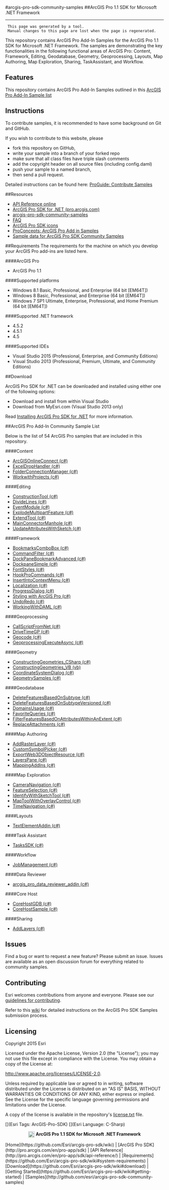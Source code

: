 #arcgis-pro-sdk-community-samples 
##ArcGIS Pro 1.1 SDK for Microsoft .NET Framework  

----------
     This page was generated by a tool.
     Manual changes to this page are lost when the page is regenerated.

This repository contains ArcGIS Pro Add-In Samples for the ArcGIS Pro 1.1 SDK for Microsoft .NET Framework.  The samples are demonstrating the key functionalities in the following functional areas of ArcGIS Pro: Content, Framework, Editing, Geodatabase, Geometry, Geoprocessing, Layouts, Map Authoring, Map Exploration, Sharing, TaskAssistant, and Workflow.

## Features

This repository contains ArcGIS Pro Add-In Samples outlined in this [ArcGIS Pro Add-In Sample list](#arcgis-pro-add-in-community-sample-list)

## Instructions

To contribute samples, it is recommended to have some background on Git and GitHub. 

If you wish to contribute to this website, please  
* fork this repository on GitHub,  
* write your sample into a branch of your forked repo  
 * make sure that all class files have triple slash comments  
 * add the copyright header on all source files (including config.daml)  
* push your sample to a named branch, 
* then send a pull request.

Detailed instructions can be found here: [ProGuide: Contribute Samples](https://github.com/Esri/arcgis-pro-sdk-community-samples/wiki/ProGuide-Contribute-Samples)

##Resources

* [API Reference online](http://pro.arcgis.com/en/pro-app/sdk/api-reference)
* <a href="http://pro.arcgis.com/en/pro-app/sdk/" target="_blank">ArcGIS Pro SDK for .NET (pro.arcgis.com)</a>
* [arcgis-pro-sdk-community-samples](http://github.com/Esri/arcgis-pro-sdk-community-samples)
* [FAQ](http://github.com/Esri/arcgis-pro-sdk/wiki/FAQ)
* [ArcGIS Pro SDK icons](https://github.com/Esri/arcgis-pro-sdk/releases/tag/1.1.0.3308)
* [ProConcepts: ArcGIS Pro Add in Samples](https://github.com/Esri/arcgis-pro-sdk-community-samples/wiki/ProConcepts-ArcGIS-Pro-Add-in-Samples)
* [Sample data for ArcGIS Pro SDK Community Samples](https://github.com/Esri/arcgis-pro-sdk-community-samples/releases)

##Requirements
The requirements for the machine on which you develop your ArcGIS Pro add-ins are listed here.

####ArcGIS Pro

* ArcGIS Pro 1.1

####Supported platforms

* Windows 8.1 Basic, Professional, and Enterprise (64 bit [EM64T]) 
* Windows 8 Basic, Professional, and Enterprise (64 bit [EM64T]) 
* Windows 7 SP1 Ultimate, Enterprise, Professional, and Home Premium (64 bit [EM64T]) 

####Supported .NET framework

* 4.5.2 
* 4.5.1 
* 4.5 

####Supported IDEs

* Visual Studio 2015 (Professional, Enterprise, and Community Editions)
* Visual Studio 2013 (Professional, Premium, Ultimate, and Community Editions) 

##Download

ArcGIS Pro SDK for .NET can be downloaded and installed using either one of the following options:

* Download and install from within Visual Studio
* Download from MyEsri.com (Visual Studio 2013 only)

Read [Installing ArcGIS Pro SDK for .NET](https://github.com/Esri/arcgis-pro-sdk/wiki#installing-arcgis-pro-sdk-for-net) for more information.

##ArcGIS Pro Add-In Community Sample List

Below is the list of 54 ArcGIS Pro samples that are included in this repository.  

####Content

* [ArcGISOnlineConnect (c#)](../../tree/master/Content/ArcGISOnline/ArcGISOnlineConnect)  
* [ExcelDropHandler (c#)](../../tree/master/Content/ExcelDropHandler)  
* [FolderConnectionManager (c#)](../../tree/master/Content/FolderConnectionManager)  
* [WorkwithProjects (c#)](../../tree/master/Content/WorkwithProjects)  


####Editing

* [ConstructionTool (c#)](../../tree/master/Editing/ConstructionTool)  
* [DivideLines (c#)](../../tree/master/Editing/DivideLines)  
* [EventModule (c#)](../../tree/master/Editing/EventModule)  
* [ExplodeMultipartFeature (c#)](../../tree/master/Editing/ExplodeMultipartFeature)  
* [ExtendTool (c#)](../../tree/master/Editing/ExtendTool)  
* [MainConnectorManhole (c#)](../../tree/master/Editing/MainConnectorManhole)  
* [UpdateAttributesWithSketch (c#)](../../tree/master/Editing/UpdateAttributesWithSketch)  


####Framework

* [BookmarksComboBox (c#)](../../tree/master/Framework/BookmarksComboBox)  
* [CommandFilter (c#)](../../tree/master/Framework/CommandFilter)  
* [DockPaneBookmarkAdvanced (c#)](../../tree/master/Framework/DockPaneBookmarkAdvanced)  
* [DockpaneSimple (c#)](../../tree/master/Framework/DockpaneSimple)  
* [FontStyles (c#)](../../tree/master/Framework/FontStyles)  
* [HookProCommands (c#)](../../tree/master/Framework/HookProCommands)  
* [InsertIntoContextMenu (c#)](../../tree/master/Framework/InsertIntoContextMenu)  
* [Localization (c#)](../../tree/master/Framework/Localization)  
* [ProgressDialog (c#)](../../tree/master/Framework/ProgressDialog)  
* [Styling with ArcGIS Pro (c#)](../../tree/master/Framework/Styling-with-ArcGIS-Pro)  
* [UndoRedo (c#)](../../tree/master/Framework/UndoRedo)  
* [WorkingWithDAML (c#)](../../tree/master/Framework/WorkingWithDAML)  


####Geoprocessing

* [CallScriptFromNet (c#)](../../tree/master/Geoprocessing/CallScriptFromNet)  
* [DriveTimeGP (c#)](../../tree/master/Geoprocessing/DriveTimeGP/DriveTimeGP)  
* [Geocode (c#)](../../tree/master/Geoprocessing/Geocode)  
* [GeoprocessingExecuteAsync (c#)](../../tree/master/Geoprocessing/GeoprocessingExecuteAsync)  


####Geometry

* [ConstructingGeometries_CSharp (c#)](../../tree/master/Geometry/Constructing-Geometries/ConstructingGeometries_CSharp)  
* [ConstructingGeometries_VB (vb)](../../tree/master/Geometry/Constructing-Geometries/ConstructingGeometries_VB)  
* [CoordinateSystemDialog (c#)](../../tree/master/Geometry/CoordinateSystemDialog)  
* [GeometrySamples (c#)](../../tree/master/Geometry/GeometrySamples)  


####Geodatabase

* [DeleteFeaturesBasedOnSubtype (c#)](../../tree/master/Geodatabase/DeleteFeaturesBasedOnSubtype)  
* [DeleteFeaturesBasedOnSubtypeVersioned (c#)](../../tree/master/Geodatabase/DeleteFeaturesBasedOnSubtypeVersioned/DeleteFeaturesBasedOnSubtypeVersioned)  
* [DomainsUsage (c#)](../../tree/master/Geodatabase/DomainsUsage/DomainsUsage)  
* [FavoriteQueries (c#)](../../tree/master/Geodatabase/FavoriteQueries/FavoriteQueries)  
* [FilterFeaturesBasedOnAttributesWithinAnExtent (c#)](../../tree/master/Geodatabase/FilterFeaturesBasedOnAttributesWithinAnExtent/FilterFeaturesBasedOnAttributesWithinAnExtent)  
* [ReplaceAttachments (c#)](../../tree/master/Geodatabase/ReplaceAttachments/ReplaceAttachments)  


####Map Authoring

* [AddRasterLayer (c#)](../../tree/master/Map-Authoring/AddRasterLayer)  
* [CustomSymbolPicker (c#)](../../tree/master/Map-Authoring/CustomSymbolPicker)  
* [ExportWeb3DObjectResource (c#)](../../tree/master/Map-Authoring/ExportWeb3DObjectResource/ExportWeb3DObjectResource)  
* [LayersPane (c#)](../../tree/master/Map-Authoring/LayersPane)  
* [MappingAddIns (c#)](../../tree/master/Map-Authoring/MappingAddIns)  


####Map Exploration

* [CameraNavigation (c#)](../../tree/master/Map-Exploration/CameraNavigation)  
* [FeatureSelection (c#)](../../tree/master/Map-Exploration/FeatureSelection/FeatureSelection)  
* [IdentifyWithSketchTool (c#)](../../tree/master/Map-Exploration/IdentifyWithSketchTool)  
* [MapToolWithOverlayControl (c#)](../../tree/master/Map-Exploration/MapToolWithOverlayControl/MapToolWithOverlayControl)  
* [TimeNavigation (c#)](../../tree/master/Map-Exploration/TimeNavigation)  


####Layouts

* [TextElementAddin (c#)](../../tree/master/Layouts/TextElementAddin/TextElementAddin)  


####Task Assistant

* [TasksSDK (c#)](../../tree/master/TaskAssistant/TasksSDK)  


####Workflow

* [JobManagement (c#)](../../tree/master/Workflow/JobManagement)  


####Data Reviewer

* [arcgis_pro_data_reviewer_addin (c#)](../../tree/master/DataReviewer/arcgis_pro_data_reviewer_addin)  


####Core Host

* [CoreHostGDB (c#)](../../tree/master/CoreHost/CoreHostGDB)  
* [CoreHostSample (c#)](../../tree/master/CoreHost/CoreHostSample)  


####Sharing

* [AddLayers (c#)](../../tree/master/Sharing/AddLayers)  


## Issues

Find a bug or want to request a new feature?  Please submit an issue.  Issues are available as an open discussion forum for everything related to community samples.

## Contributing

Esri welcomes contributions from anyone and everyone. Please see our [guidelines for contributing](https://github.com/esri/contributing).

Refer to this [wiki](https://github.com/Esri/arcgis-pro-sdk-community-samples/wiki/ProGuide-Contribute-Samples) for detailed instructions on the ArcGIS Pro SDK Samples submission process.

## Licensing
Copyright 2015 Esri

Licensed under the Apache License, Version 2.0 (the "License");
you may not use this file except in compliance with the License.
You may obtain a copy of the License at:

   http://www.apache.org/licenses/LICENSE-2.0.

Unless required by applicable law or agreed to in writing, software
distributed under the License is distributed on an "AS IS" BASIS,
WITHOUT WARRANTIES OR CONDITIONS OF ANY KIND, either express or implied.
See the License for the specific language governing permissions and
limitations under the License.

A copy of the license is available in the repository's [license.txt](./License.txt) file.

[](Esri Tags: ArcGIS-Pro-SDK)
[](Esri Language: C-Sharp)​


<p align = center><img src="http://esri.github.io/arcgis-pro-sdk/images/ArcGISPro.png"  alt="pre-req" align = "top" height = "20" width = "20" >
<b> ArcGIS Pro 1.1 SDK for Microsoft .NET Framework </b>
</p>
[Home](https://github.com/Esri/arcgis-pro-sdk/wiki) | [ArcGIS Pro SDK](http://pro.arcgis.com/en/pro-app/sdk) | [API Reference](http://pro.arcgis.com/en/pro-app/sdk/api-reference/) | [Requirements](https://github.com/Esri/arcgis-pro-sdk/wiki#system-requirements) | [Download](https://github.com/Esri/arcgis-pro-sdk/wiki#download) | [Getting Started](https://github.com/Esri/arcgis-pro-sdk/wiki#getting-started) | [Samples](http://github.com/esri/arcgis-pro-sdk-community-samples)


